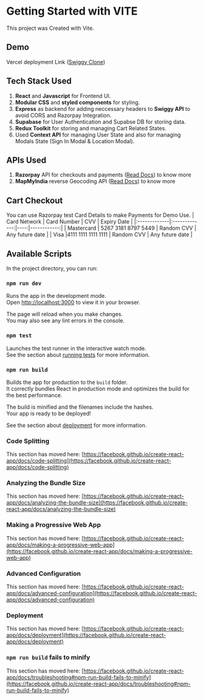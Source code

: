 # Getting Started with VITE

This project was Created with Vite.

## Demo
Vercel deployment Link ([Swiggy Clone](https://swiggyclone-kamal.vercel.app))

## Tech Stack Used

1. **React** and **Javascript** for Frontend UI.
2. **Modular CSS** and **styled components** for styling.
3. **Express** as backend for adding neccessary headers to **Swiggy API** to avoid CORS and Razorpay Integration.
4. **Supabase** for User Authentication and Supabse DB for storing data.
5. **Redux Toolkit** for storing and managing Cart Related States.
6. Used **Context API** for managing User State and also for managing Modals State (Sign In Modal & Location Modal).


## APIs Used
1. **Razorpay** API for checkouts and payments ([Read Docs](https://razorpay.com/docs/api)) to know more 
2. **MapMyIndia** reverse Geocoding API ([Read Docs](https://github.com/MapmyIndia/mapmyindia-rest-api/tree/master/mapmyindia-maps-reverse-geocoding-rest-api-example)) to know more

## Cart Checkout
You can use Razorpay test Card Details to make Payments for Demo Use. 
| Card Network |  Card Number  | CVV | Expiry Date |
|:-------------|:-------------:|----:|------------:|
| Mastercard   | 5267 3181 8797 5449 | Random CVV | Any future date |
| Visa   |4111 1111 1111 1111 | Random CVV | Any future date |


## Available Scripts

In the project directory, you can run:

### `npm run dev`

Runs the app in the development mode.\
Open [http://localhost:3000](http://localhost:3000) to view it in your browser.

The page will reload when you make changes.\
You may also see any lint errors in the console.

### `npm test`

Launches the test runner in the interactive watch mode.\
See the section about [running tests](https://facebook.github.io/create-react-app/docs/running-tests) for more information.

### `npm run build`

Builds the app for production to the `build` folder.\
It correctly bundles React in production mode and optimizes the build for the best performance.

The build is minified and the filenames include the hashes.\
Your app is ready to be deployed!

See the section about [deployment](https://facebook.github.io/create-react-app/docs/deployment) for more information.


### Code Splitting

This section has moved here: [https://facebook.github.io/create-react-app/docs/code-splitting](https://facebook.github.io/create-react-app/docs/code-splitting)

### Analyzing the Bundle Size

This section has moved here: [https://facebook.github.io/create-react-app/docs/analyzing-the-bundle-size](https://facebook.github.io/create-react-app/docs/analyzing-the-bundle-size)

### Making a Progressive Web App

This section has moved here: [https://facebook.github.io/create-react-app/docs/making-a-progressive-web-app](https://facebook.github.io/create-react-app/docs/making-a-progressive-web-app)

### Advanced Configuration

This section has moved here: [https://facebook.github.io/create-react-app/docs/advanced-configuration](https://facebook.github.io/create-react-app/docs/advanced-configuration)

### Deployment

This section has moved here: [https://facebook.github.io/create-react-app/docs/deployment](https://facebook.github.io/create-react-app/docs/deployment)

### `npm run build` fails to minify

This section has moved here: [https://facebook.github.io/create-react-app/docs/troubleshooting#npm-run-build-fails-to-minify](https://facebook.github.io/create-react-app/docs/troubleshooting#npm-run-build-fails-to-minify)
